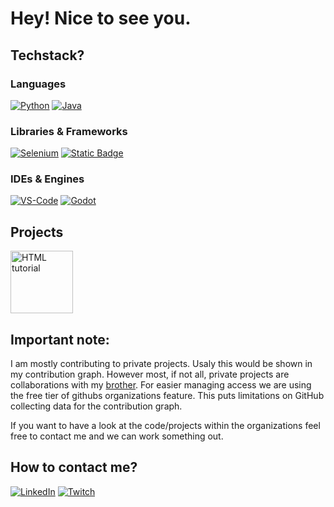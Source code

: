 # Hey! Nice to see you.

## Techstack?
### Languages
[![Python](https://img.shields.io/badge/Python-FFD43B?style=for-the-badge&logo=python&logoColor=blue)](https://www.python.org/)
[![Java](https://img.shields.io/badge/Java-ED8B00?style=for-the-badge&logo=openjdk&logoColor=white)](https://dev.java/)

### Libraries & Frameworks
[![Selenium](https://img.shields.io/badge/Selenium-43B02A?style=for-the-badge&logo=Selenium&logoColor=white)](https://www.selenium.dev/)
[![Static Badge](https://img.shields.io/badge/BaSyx-0386b7?style=for-the-badge)](https://github.com/eclipse-basyx)

### IDEs & Engines
[![VS-Code](https://img.shields.io/badge/VSCode-0078D4?style=for-the-badge&logo=visual%20studio%20code&logoColor=white)](https://code.visualstudio.com/)
[![Godot](https://img.shields.io/badge/godot-engine?style=for-the-badge&logo=godot-engine&logoColor=white&color=%235abbff
)](https://godotengine.org/)

## Projects
<a href="https://github.com/TheWorldIsOneObject"><img src="https://avatars.githubusercontent.com/u/142671489?s=200&v=4" alt="HTML tutorial" style="width:100px;height:100px;"></a>

## Important note:
I am mostly contributing to private projects. Usaly this would be shown in my contribution graph. However most, if not all, private projects are collaborations with my [brother](https://github.com/engineerTrooper). For easier managing access we are using the free tier of githubs organizations feature. This puts limitations on GitHub collecting data for the contribution graph.

If you want to have a look at the code/projects within the organizations feel free to contact me and we can work something out.

## How to contact me?
[![LinkedIn](https://img.shields.io/badge/LinkedIn-0077B5?style=for-the-badge&logo=linkedin&logoColor=white)](https://www.linkedin.com/in/merlinseela/?locale=en_US)
[![Twitch](https://img.shields.io/badge/Twitch-a970ff?style=for-the-badge&logo=Twitch&logoColor=white)](https://www.twitch.tv/iamamerlin)
